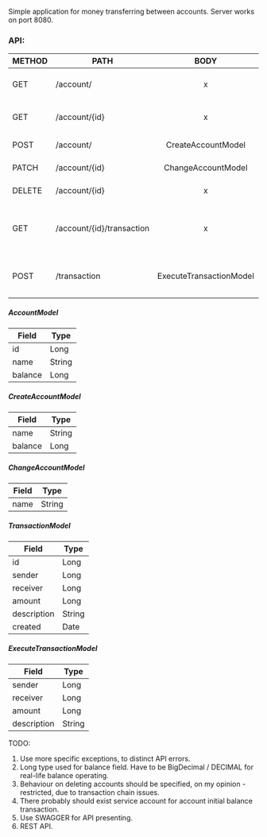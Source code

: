 Simple application for money transferring between accounts. Server works on port 8080.

### API:

| METHOD | PATH                      |           BODY          | Response                | Description                                     |
|--------|---------------------------|:-----------------------:|-------------------------|-------------------------------------------------|
| GET    | /account/                 |            x            | AccountModel            | Get all registered accounts                     |
| GET    | /account/{id}             |            x            | Array<AccountModel>     | Get one account by id                           |
| POST   | /account/                 |    CreateAccountModel   | AccountModel            | Create new account                              |
| PATCH  | /account/{id}             |    ChangeAccountModel   | AccountModel            | Change account                                  |
| DELETE | /account/{id}             |            x            |                         | Delete account                                  |
| GET    | /account/{id}/transaction |            x            | Array<TransactionModel> | Get all transactions that correspond to account |
| POST   | /transaction              | ExecuteTransactionModel | TransactionModel        | Execute transaction between accounts            |

##### AccountModel

| Field   | Type   |
|---------|--------|
| id      | Long   |
| name    | String |
| balance | Long   |

##### CreateAccountModel

| Field   | Type   |
|---------|--------|
| name    | String |
| balance | Long   |

##### ChangeAccountModel

| Field   | Type   |
|---------|--------|
| name    | String |

##### TransactionModel

| Field       | Type   |
|-------------|--------|
| id          | Long   |
| sender      | Long   |
| receiver    | Long   |
| amount      | Long   |
| description | String |
| created     | Date   |

##### ExecuteTransactionModel

| Field       | Type   |
|-------------|--------|
| sender      | Long   |
| receiver    | Long   |
| amount      | Long   |
| description | String |






TODO:
1. Use more specific exceptions, to distinct API errors.
2. Long type used for balance field. Have to be BigDecimal / DECIMAL for real-life balance operating.
3. Behaviour on deleting accounts should be specified, on my opinion - restricted, due to transaction chain issues.
4. There probably should exist service account for account initial balance transaction.
5. Use SWAGGER for API presenting.
6. REST API.